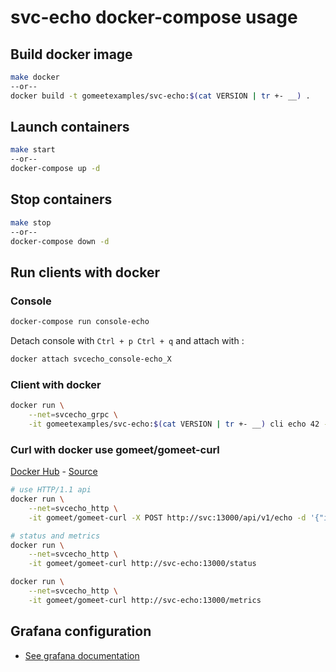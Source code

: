 # svc-echo docker-compose usage

## Build docker image

```bash
make docker
--or--
docker build -t gomeetexamples/svc-echo:$(cat VERSION | tr +- __) .
```

## Launch containers

```bash
make start
--or--
docker-compose up -d
```

## Stop containers

```bash
make stop
--or--
docker-compose down -d
```

## Run clients with docker

### Console

```bash
docker-compose run console-echo
```

Detach console with `Ctrl + p Ctrl + q` and attach with :

```bash
docker attach svcecho_console-echo_X
```

### Client with docker

```bash
docker run \
    --net=svcecho_grpc \
    -it gomeetexamples/svc-echo:$(cat VERSION | tr +- __) cli echo 42 --address=svc:13000
```

### Curl with docker use gomeet/gomeet-curl

[Docker Hub](https://hub.docker.com/r/gomeet/gomeet-curl/) - [Source](https://github.com/gomeet/gomeet-curl)

```bash
# use HTTP/1.1 api
docker run \
    --net=svcecho_http \
    -it gomeet/gomeet-curl -X POST http://svc:13000/api/v1/echo -d '{"id": "{id}"}'

# status and metrics
docker run \
    --net=svcecho_http \
    -it gomeet/gomeet-curl http://svc-echo:13000/status

docker run \
    --net=svcecho_http \
    -it gomeet/gomeet-curl http://svc-echo:13000/metrics
```

## Grafana configuration

- [See grafana documentation](../grafana/README.md)

